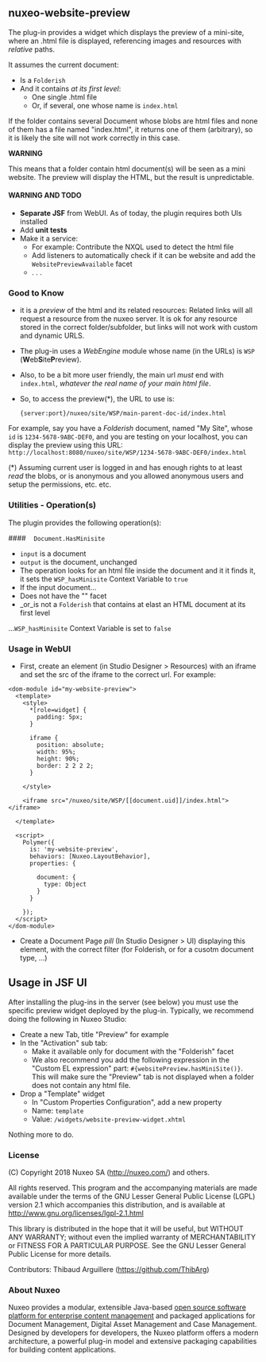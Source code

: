 ## nuxeo-website-preview


The plug-in provides a widget which displays the preview of a mini-site, where an .html file is displayed, referencing images and resources with _relative_ paths.

It assumes the current document:

* Is a `Folderish`
* And it contains _at its first level_:
  * One single .html file
  * Or, if several, one whose name is `index.html`

If the folder contains several Document whose blobs are html files and none of them has a file named "index.html", it returns one of them (arbitrary), so it is likely the site will not work correctly in this case.

**WARNING**

This means that a folder contain html document(s) will be seen as a mini website. The preview will display the HTML, but the result is unpredictable.

#### WARNING AND TODO
* **Separate JSF** from WebUI. As of today, the plugin requires both UIs installed
* Add **unit tests**
* Make it a service:
  * For example: Contribute the NXQL used to detect the html file
  * Add listeners to automatically check if it can be website and add the `WebsitePreviewAvailable` facet
  * . . .
 


### Good to Know
* it is a _preview_ of the html and its related resources: Related links will all request a resource from the nuxeo server. It is ok for any resource stored in the correct folder/subfolder, but links will not work with custom and dynamic URLS.

* The plug-in uses a _WebEngine_ module whose name (in the URLs) is `WSP` (**W**eb**S**ite**P**review).

* Also, to be a bit more user friendly, the main url _must_ end with `index.html`, _whatever the real name of your main html file_.

* So, to access the preview(*), the URL to use is:

    `{server:port}/nuxeo/site/WSP/main-parent-doc-id/index.html`

For example, say you have a _Folderish_ document, named "My Site", whose `id` is `1234-5678-9ABC-DEF0`, and you are testing on your localhost, you can display the preview using this URL: `http://localhost:8080/nuxeo/site/WSP/1234-5678-9ABC-DEF0/index.html`

(*) Assuming current user is logged in and has enough rights to at least _read_ the blobs, or is anonymous and you allowed anonymous users and setup the permissions, etc. etc.

### Utilities - Operation(s)
The plugin provides the following operation(s):

####    `Document.HasMinisite`
* `input` is a document
*  `output` is the document, unchanged
*  The operation looks for an html file inside the document and it it finds it, it sets the `WSP_hasMinisite` Context Variable to `true`
*  If the input document...
  * Does not have the "" facet
  * _or_is not a `Folderish` that contains at elast an HTML document at its first level
  
  ...`WSP_hasMinisite` Context Variable is set to `false`

### Usage in WebUI
* First, create an element (in Studio Designer > Resources) with an iframe and set the src of the iframe to the correct url. For example:


```
<dom-module id="my-website-preview">
  <template>
    <style>
      *[role=widget] {
        padding: 5px;
      }

      iframe {
        position: absolute;
        width: 95%;
        height: 90%;
        border: 2 2 2 2;
      }

    </style>

    <iframe src="/nuxeo/site/WSP/[[document.uid]]/index.html"></iframe>

  </template>

  <script>
    Polymer({
      is: 'my-website-preview',
      behaviors: [Nuxeo.LayoutBehavior],
      properties: {
        
        document: {
          type: Object
        }
      }

    });
  </script>
</dom-module>
```

* Create a Document Page _pill_ (In Studio Designer > UI)  displaying this element, with the correct filter (for Folderish, or for a cusotm document type, ...)

## Usage in JSF UI

After installing the plug-ins in the server (see below) you must use the specific preview widget deployed by the plug-in. Typically, we recommend doing the following in Nuxeo Studio:

* Create a new Tab, title "Preview" for example
* In the "Activation" sub tab:
  * Make it available only for document with the "Folderish" facet
  * We also recommend you add the following expression in the "Custom EL expression" part: `#{websitePreview.hasMiniSite()}`. This will make sure the "Preview" tab is not displayed when a folder does not contain any html file.
* Drop a "Template" widget
  * In "Custom Properties Configuration", add a new property
  * Name:  `template`
  * Value: `/widgets/website-preview-widget.xhtml`

Nothing more to do.

### License
(C) Copyright 2018 Nuxeo SA (http://nuxeo.com/) and others.

All rights reserved. This program and the accompanying materials
are made available under the terms of the GNU Lesser General Public License
(LGPL) version 2.1 which accompanies this distribution, and is available at
http://www.gnu.org/licenses/lgpl-2.1.html

This library is distributed in the hope that it will be useful,
but WITHOUT ANY WARRANTY; without even the implied warranty of
MERCHANTABILITY or FITNESS FOR A PARTICULAR PURPOSE. See the GNU
Lesser General Public License for more details.

Contributors:
Thibaud Arguillere (https://github.com/ThibArg)

### About Nuxeo

Nuxeo provides a modular, extensible Java-based [open source software platform for enterprise content management](http://www.nuxeo.com) and packaged applications for Document Management, Digital Asset Management and Case Management. Designed by developers for developers, the Nuxeo platform offers a modern architecture, a powerful plug-in model and extensive packaging capabilities for building content applications.
